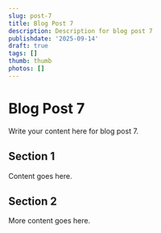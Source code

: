 ```yaml
---
slug: post-7
title: Blog Post 7
description: Description for blog post 7
publishdate: '2025-09-14'
draft: true
tags: []
thumb: thumb
photos: []
---
```

# Blog Post 7

Write your content here for blog post 7.

## Section 1

Content goes here.

## Section 2

More content goes here.
